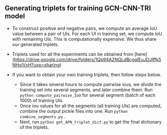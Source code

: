## Generating triplets for training GCN-CNN-TRI model

* To construct positive and negative pairs, we compute an average IoU value between a pair of UIs. For each UI in training set, we compute IoU with remaining UIs. This is computationally expensive. We thus share our generated triplets.

* Triplets used for all the experiments can be obtained from [here] (https://drive.google.com/drive/folders/1Qp94A2NQLdBcgaIEuJDJIffk5NHxIVxH?usp=sharing)

* If you want to obtain your own training triplets, then follow steps below.
	* Since it takes several hours to compute pairwise ious, we divide the training set into several segments, and later combine them. Run `python compute_pairwise_IoU` for several segment (batch of each 1000) of training UIs. 
	* Once iou values for all the segments (all training UIs) are computed, combine the output pickle files into one. Run `python combine_segments.py` .
	* Next, run `python get_APN_triplet_dict.py` to get the final dictionary of the triplets. 